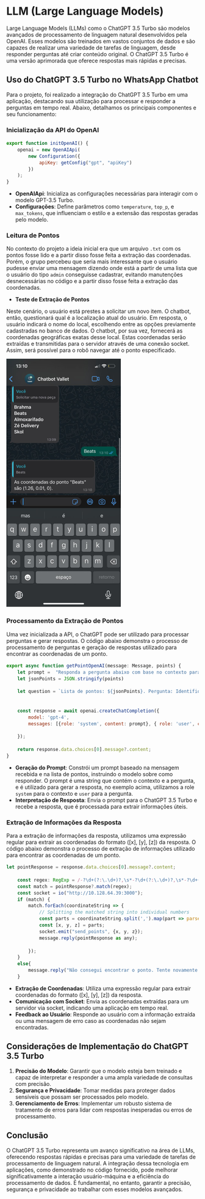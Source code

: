 # LLM (Large Language Models)

Large Language Models (LLMs) como o ChatGPT 3.5 Turbo são modelos avançados de processamento de linguagem natural desenvolvidos pela OpenAI. Esses modelos são treinados em vastos conjuntos de dados e são capazes de realizar uma variedade de tarefas de linguagem, desde responder perguntas até criar conteúdo original. O ChatGPT 3.5 Turbo é uma versão aprimorada que oferece respostas mais rápidas e precisas.

## Uso do ChatGPT 3.5 Turbo no WhatsApp Chatbot

Para o projeto, foi realizado a integração do ChatGPT 3.5 Turbo em uma aplicação, destacando sua utilização para processar e responder a perguntas em tempo real. Abaixo, detalhamos os principais componentes e seu funcionamento:

### Inicialização da API do OpenAI

```javascript
export function initOpenAI() {
	openai = new OpenAIApi(
		new Configuration({
			apiKey: getConfig("gpt", "apiKey")
		})
	);
}
```

- **OpenAIApi**: Inicializa as configurações necessárias para interagir com o modelo GPT-3.5 Turbo.
- **Configurações**: Define parâmetros como `temperature`, `top_p`, e `max_tokens`, que influenciam o estilo e a extensão das respostas geradas pelo modelo.

### Leitura de Pontos

No contexto do projeto a ideia inicial era que um arquivo `.txt` com os pontos fosse lido e a partir disso fosse feita a extração das coordenadas. Porém, o grupo percebeu que seria mais interessante que o usuário pudesse enviar uma mensagem dizendo onde está a partir de uma lista que o usuário do tipo `admin` conseguisse cadastrar, evitando manutenções desnecessárias no código e a partir disso fosse feita a extração das coordenadas.

- **Teste de Extração de Pontos**
  
Neste cenário, o usuário está prestes a solicitar um novo item. O chatbot, então, questionará qual é a localização atual do usuário. Em resposta, o usuário indicará o nome do local, escolhendo entre as opções previamente cadastradas no banco de dados. O chatbot, por sua vez, fornecerá as coordenadas geográficas exatas desse local. Estas coordenadas serão extraídas e transmitidas para o servidor através de uma conexão socket. Assim, será possível para o robô navegar até o ponto especificado.

<p align="center" display="flex" width="300">

![Alt text](../../static/img/extra%C3%A7%C3%A3o-pontos.jpg)

</p>

### Processamento da Extração de Pontos

Uma vez inicializada a API, o ChatGPT pode ser utilizado para processar perguntas e gerar respostas. O código abaixo demonstra o processo de processamento de perguntas e geração de respostas utilizado para encontrar as coordenadas de um ponto.

```javascript
export async function getPointOpenAI(message: Message, points) {
	let prompt =  "Responda a pergunta abaixo com base no contexto para encontrar as coordenadas do lugar. Fique atento para possíveis variações no nome quando o usuário perguntar.Sempre responda na língua que o usuário se comunicar. Sempre dê as coordenadas no formato ([x], [y], [z])"
	let jsonPoints = JSON.stringify(points)
		
	let question = `Lista de pontos: ${jsonPoints}. Pergunta: Identifique a responsta do usuário com base na lista de pontos Resposta: ${message.body} e depois coloque as coordenadas do ponto em formato de float.`


	const response = await openai.createChatCompletion({
		model: 'gpt-4',
    	messages: [{role: 'system', content: prompt}, { role: 'user', content: question } ],
	
	});

    return response.data.choices[0].message?.content;
}
```

- **Geração do Prompt**: Constrói um prompt baseado na mensagem recebida e na lista de pontos, instruindo o modelo sobre como responder. O prompt é uma string que contém o contexto e a pergunta, e é utilizado para gerar a resposta, no exemplo acima, utilizamos a role `system` para o contexto e `user` para a pergunta.
- **Interpretação de Resposta**: Envia o prompt para o ChatGPT 3.5 Turbo e recebe a resposta, que é processada para extrair informações úteis.


### Extração de Informações da Resposta

Para a extração de informações da resposta, utilizamos uma expressão regular para extrair as coordenadas do formato ([x], [y], [z]) da resposta. O código abaixo demonstra o processo de extração de informações utilizado para encontrar as coordenadas de um ponto.


```javascript
let pointResponse = response.data.choices[0].message?.content;

	const regex: RegExp = /-?\d+(?:\.\d+)?,\s*-?\d+(?:\.\d+)?,\s*-?\d+(?:\.\d+)?/gi;
    const match = pointResponse?.match(regex);
	const socket = io("http://10.128.64.39:3000");
    if (match) {
		match.forEach(coordinateString => {
			// Splitting the matched string into individual numbers
			const parts = coordinateString.split(',').map(part => parseFloat(part.trim()));
			const [x, y, z] = parts;
			socket.emit("send_points", {x, y, z});
			message.reply(pointResponse as any);

		});
    }
	else{
		message.reply("Não consegui encontrar o ponto. Tente novamente.")
	}
```

- **Extração de Coordenadas**: Utiliza uma expressão regular para extrair coordenadas do formato ([x], [y], [z]) da resposta.
- **Comunicação com Socket**: Envia as coordenadas extraídas para um servidor via socket, indicando uma aplicação em tempo real.
- **Feedback ao Usuário**: Responde ao usuário com a informação extraída ou uma mensagem de erro caso as coordenadas não sejam encontradas.

## Considerações de Implementação do ChatGPT 3.5 Turbo

1. **Precisão do Modelo**: Garantir que o modelo esteja bem treinado e capaz de interpretar e responder a uma ampla variedade de consultas com precisão.
2. **Segurança e Privacidade**: Tomar medidas para proteger dados sensíveis que possam ser processados pelo modelo.
3. **Gerenciamento de Erros**: Implementar um robusto sistema de tratamento de erros para lidar com respostas inesperadas ou erros de processamento.

## Conclusão

O ChatGPT 3.5 Turbo representa um avanço significativo na área de LLMs, oferecendo respostas rápidas e precisas para uma variedade de tarefas de processamento de linguagem natural. A integração dessa tecnologia em aplicações, como demonstrado no código fornecido, pode melhorar significativamente a interação usuário-máquina e a eficiência do processamento de dados. É fundamental, no entanto, garantir a precisão, segurança e privacidade ao trabalhar com esses modelos avançados.
